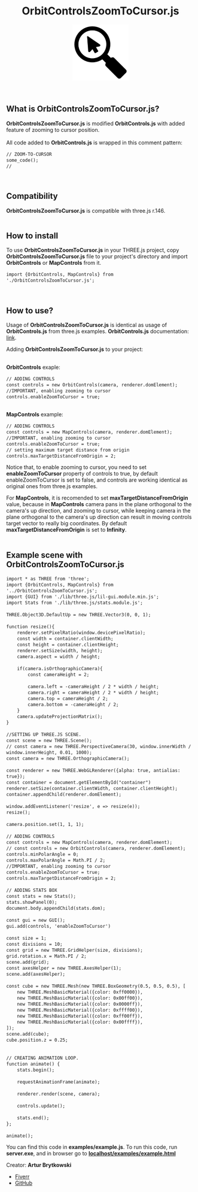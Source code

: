 <h1 align="center"><b>OrbitControlsZoomToCursor.js</b></h1>
<p align="center">
    <img src="./icon.png" style="width: 150px;">
</p>
<br>
<h2>What is <b>OrbitControlsZoomToCursor.js</b>?</h2>
<b>OrbitControlsZoomToCursor.js</b> is modified <b>OrbitControls.js</b> with added feature of zooming to cursor position.
<br>
<br>
All code added to <b>OrbitControls.js</b> is wrapped in this comment pattern:

    // ZOOM-TO-CURSOR
    some_code();
    //
<br>
<h2>Compatibility</h2>
<b>OrbitControlsZoomToCursor.js</b> is compatible with three.js r.146.
<br>
<br>
<h2>How to install</h2>
To use <b>OrbitControlsZoomToCursor.js</b> in your THREE.js project, copy <b>OrbitControlsZoomToCursor.js</b> file to your project's directory and import <b>OrbitControls</b> or <b>MapControls</b> from it.

    import {OrbitControls, MapControls} from './OrbitControlsZoomToCursor.js';
<br>
<h2>How to use?</h2>
Usage of <b>OrbitControlsZoomToCursor.js</b> is identical as usage of <b>OrbitControls.js</b> from three.js examples.
<b>OrbitControls.js</b> documentation: <a target="_blank" href="https://threejs.org/docs/#examples/en/controls/OrbitControls">link</a>.

Adding <b>OrbitControlsZoomToCursor.js</b> to your project:

<br>
<b>OrbitControls</b> exaple:

    // ADDING CONTROLS
    const controls = new OrbitControls(camera, renderer.domElement);
    //IMPORTANT, enabling zooming to cursor
    controls.enableZoomToCursor = true;
<br>
<b>MapControls</b> example:

    // ADDING CONTROLS
    const controls = new MapControls(camera, renderer.domElement);
    //IMPORTANT, enabling zooming to cursor
    controls.enableZoomToCursor = true;
    // setting maximum target distance from origin 
    controls.maxTargetDistanceFromOrigin = 2;


Notice that, to enable zooming to cursor, you need to set <b>enableZoomToCursor</b> property of controls to true, by default enableZoomToCursor is set to false, and controls are working identical as original ones from three.js examples.
<br>

For <b>MapControls</b>, it is recomended to set <b>maxTargetDistanceFromOrigin</b> value, because in <b>MapControls</b> camera pans in the plane orthogonal to the camera's up direction, and zooming to cursor, while keeping camera in the plane orthogonal to the camera's up direction can result in moving controls target vector to really big coordinates. By default <b>maxTargetDistanceFromOrigin</b> is set to <b>Infinity</b>.
<br>
<br>

<h2>Example scene with <b>OrbitControlsZoomToCursor.js</b></h2>

    import * as THREE from 'three';
    import {OrbitControls, MapControls} from '../OrbitControlsZoomToCursor.js';
    import {GUI} from './lib/three.js/lil-gui.module.min.js';
    import Stats from './lib/three.js/stats.module.js';

    THREE.Object3D.DefaultUp = new THREE.Vector3(0, 0, 1);

    function resize(){
        renderer.setPixelRatio(window.devicePixelRatio);
        const width = container.clientWidth;
        const height = container.clientHeight;
        renderer.setSize(width, height);
        camera.aspect = width / height;

        if(camera.isOrthographicCamera){
            const cameraHeight = 2;

            camera.left = -cameraHeight / 2 * width / height;
            camera.right = cameraHeight / 2 * width / height;
            camera.top = cameraHeight / 2;
            camera.bottom = -cameraHeight / 2;
        }
        camera.updateProjectionMatrix();
    }

    //SETTING UP THREE.JS SCENE.
    const scene = new THREE.Scene();
    // const camera = new THREE.PerspectiveCamera(30, window.innerWidth / window.innerHeight, 0.01, 1000);
    const camera = new THREE.OrthographicCamera();

    const renderer = new THREE.WebGLRenderer({alpha: true, antialias: true});
    const container = document.getElementById("container")
    renderer.setSize(container.clientWidth, container.clientHeight);
    container.appendChild(renderer.domElement);

    window.addEventListener('resize', e => resize(e));
    resize();

    camera.position.set(1, 1, 1);

    // ADDING CONTROLS
    const controls = new MapControls(camera, renderer.domElement);
    // const controls = new OrbitControls(camera, renderer.domElement);
    controls.minPolarAngle = 0;
    controls.maxPolarAngle = Math.PI / 2;
    //IMPORTANT, enabling zooming to cursor
    controls.enableZoomToCursor = true;
    controls.maxTargetDistanceFromOrigin = 2;

    // ADDING STATS BOX
    const stats = new Stats();
    stats.showPanel(0);
    document.body.appendChild(stats.dom);

    const gui = new GUI();
    gui.add(controls, 'enableZoomToCursor')

    const size = 1;
    const divisions = 10;
    const grid = new THREE.GridHelper(size, divisions);
    grid.rotation.x = Math.PI / 2;
    scene.add(grid);
    const axesHelper = new THREE.AxesHelper(1);
    scene.add(axesHelper);

    const cube = new THREE.Mesh(new THREE.BoxGeometry(0.5, 0.5, 0.5), [
        new THREE.MeshBasicMaterial({color: 0xff0000}),
        new THREE.MeshBasicMaterial({color: 0x00ff00}),
        new THREE.MeshBasicMaterial({color: 0x0000ff}),
        new THREE.MeshBasicMaterial({color: 0xffff00}),
        new THREE.MeshBasicMaterial({color: 0xff00ff}),
        new THREE.MeshBasicMaterial({color: 0x00ffff}),
    ]);
    scene.add(cube);
    cube.position.z = 0.25;


    // CREATING ANIMATION LOOP.
    function animate() {
        stats.begin();

        requestAnimationFrame(animate);

        renderer.render(scene, camera);

        controls.update();

        stats.end();
    };

    animate();



You can find this code in <b>examples/example.js</b>. To run this code, run <b>server.exe</b>, and in browser go to <b><a target="_blank" href="http://localhost/examples/example.html">localhost/examples/example.html</a></b>


Creator: <b>Artur Brytkowski</b> 
 - <a target="_blank" href="https://www.fiverr.com/arturbrytkowski">Fiverr</a>
 - <a target="_blank" href="https://github.com/allala0">GitHub</a>
 
